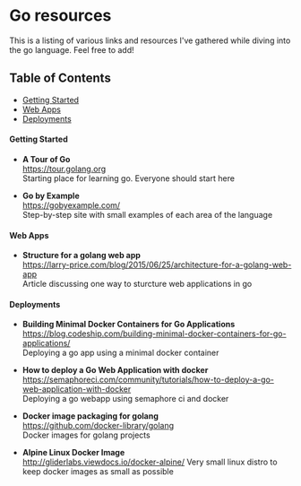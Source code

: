 # Go resources
This is a listing of various links and resources I've gathered while diving into the go language. Feel free to add!

## Table of Contents

- [Getting Started](#getting-started)
- [Web Apps](#web-apps)
- [Deployments](#deployments)

#### <a name="getting-started"></a>Getting Started
- **A Tour of Go**  
  https://tour.golang.org  
  Starting place for learning go. Everyone should start here

- **Go by Example**  
  https://gobyexample.com/  
  Step-by-step site with small examples of each area of the language

#### <a name="web-apps"></a>Web Apps
- **Structure for a golang web app**  
  https://larry-price.com/blog/2015/06/25/architecture-for-a-golang-web-app  
  Article discussing one way to sturcture web applications in go

#### <a name="deployments"></a>Deployments
- **Building Minimal Docker Containers for Go Applications**  
  https://blog.codeship.com/building-minimal-docker-containers-for-go-applications/  
  Deploying a go app using a minimal docker container  

- **How to deploy a Go Web Application with docker**  
  https://semaphoreci.com/community/tutorials/how-to-deploy-a-go-web-application-with-docker  
  Deploying a go webapp using semaphore ci and docker

- **Docker image packaging for golang**  
  https://github.com/docker-library/golang  
  Docker images for golang projects

- **Alpine Linux Docker Image**  
  http://gliderlabs.viewdocs.io/docker-alpine/
  Very small linux distro to keep docker images as small as possible
